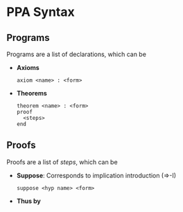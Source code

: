 # PPA Syntax

## Programs

Programs are a list of declarations, which can be

- **Axioms**

  `axiom <name> : <form>`

- **Theorems**

  ```text
  theorem <name> : <form>
  proof
    <steps>
  end
  ```

## Proofs

Proofs are a list of *steps*, which can be

- **Suppose**: Corresponds to implication introduction (=>-I)

  `suppose <hyp name> <form>`

- **Thus by**